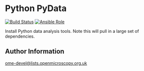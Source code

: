 Python PyData
=============

[![Build Status](https://travis-ci.org/ome/ansible-role-python-pydata.svg)](https://travis-ci.org/ome/ansible-role-python-pydata)
[![Ansible Role](https://img.shields.io/ansible/role/41960.svg)](https://galaxy.ansible.com/ome/python_pydata/)

Install Python data analysis tools.
Note this will pull in a large set of dependencies.


Author Information
------------------

ome-devel@lists.openmicroscopy.org.uk
